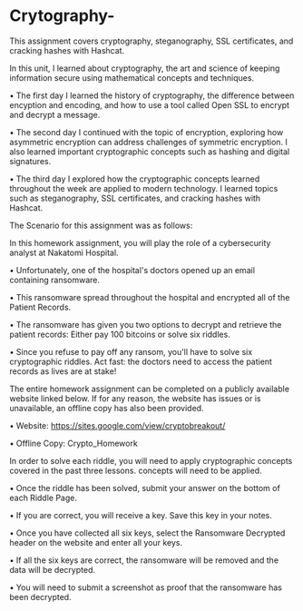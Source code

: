 # Crytography-
This assignment covers cryptography, steganography, SSL certificates, and cracking hashes with Hashcat.

In this unit, I learned about cryptography, the art and science of keeping information secure using mathematical concepts and techniques.

•	The first day I learned the history of cryptography, the difference between encyption and encoding, and how to use a tool called Open SSL to encrypt and decrypt a message.

•	The second day I continued with the topic of encryption, exploring how asymmetric encryption can address challenges of symmetric encryption. I also learned important 
cryptographic concepts such as hashing and digital signatures.

•	The third day I explored how the cryptographic concepts learned throughout the week are applied to modern technology. I learned topics such as steganography, SSL certificates, and cracking hashes with Hashcat.



The Scenario for this assignment was as follows:

In this homework assignment, you will play the role of a cybersecurity analyst at Nakatomi Hospital.

•	Unfortunately, one of the hospital's doctors opened up an email containing ransomware.

•	This ransomware spread throughout the hospital and encrypted all of the Patient Records.

•	The ransomware has given you two options to decrypt and retrieve the patient records: Either pay 100 bitcoins or solve six riddles.

•	Since you refuse to pay off any ransom, you'll have to solve six cryptographic riddles. Act fast: the doctors need to access the patient records as lives are at stake!



The entire homework assignment can be completed on a publicly available website linked below. If for any reason, the website has issues or is unavailable, an offline copy has also been provided.

•	Website: https://sites.google.com/view/cryptobreakout/

•	Offline Copy: Crypto_Homework


In order to solve each riddle, you will need to apply cryptographic concepts covered in the past three lessons. concepts will need to be applied.

•	Once the riddle has been solved, submit your answer on the bottom of each Riddle Page.

•	If you are correct, you will receive a key. Save this key in your notes.

•	Once you have collected all six keys, select the Ransomware Decrypted header on the website and enter all your keys.

•	If all the six keys are correct, the ransomware will be removed and the data will be decrypted.

•	You will need to submit a screenshot as proof that the ransomware has been decrypted.


